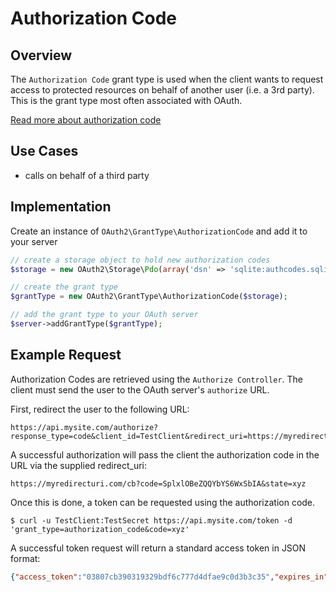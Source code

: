 # Authorization Code

## Overview

The `Authorization Code` grant type is used when the
client wants to request access to protected resources on
behalf of another user (i.e. a 3rd party).  This is the
grant type most often associated with OAuth.

[Read more about authorization code](http://tools.ietf.org/html/rfc6749#section-4.1)

## Use Cases

  * calls on behalf of a third party

## Implementation

Create an instance of `OAuth2\GrantType\AuthorizationCode` and add it to
your server

```php
// create a storage object to hold new authorization codes
$storage = new OAuth2\Storage\Pdo(array('dsn' => 'sqlite:authcodes.sqlite'));

// create the grant type
$grantType = new OAuth2\GrantType\AuthorizationCode($storage);

// add the grant type to your OAuth server
$server->addGrantType($grantType);
```

## Example Request

Authorization Codes are retrieved using the `Authorize Controller`. The client
must send the user to the OAuth server's `authorize` URL.

First, redirect the user to the following URL:

```text
https://api.mysite.com/authorize?response_type=code&client_id=TestClient&redirect_uri=https://myredirecturi.com/cb
```

A successful authorization will pass the client the authorization code in the URL
via the supplied redirect_uri:


```text
https://myredirecturi.com/cb?code=SplxlOBeZQQYbYS6WxSbIA&state=xyz
```

Once this is done, a token can be requested using the authorization code.

```text
$ curl -u TestClient:TestSecret https://api.mysite.com/token -d 'grant_type=authorization_code&code=xyz'
```

A successful token request will return a standard access token in JSON format:

```json
{"access_token":"03807cb390319329bdf6c777d4dfae9c0d3b3c35","expires_in":3600,"token_type":"bearer","scope":null}
```
